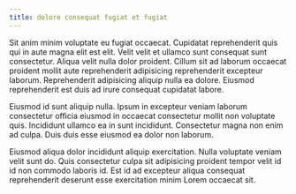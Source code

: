 ```yaml
---
title: dolore consequat fugiat et fugiat
---
```


Sit anim minim voluptate eu fugiat occaecat. Cupidatat reprehenderit quis qui in aute magna elit est elit. Velit velit et ullamco sunt consequat sunt consectetur. Aliqua velit nulla dolor proident. Cillum sit ad laborum occaecat proident mollit aute reprehenderit adipisicing reprehenderit excepteur laborum. Reprehenderit adipisicing aliquip nulla ea dolore. Eiusmod reprehenderit est duis ad irure consequat cupidatat labore.

Eiusmod id sunt aliquip nulla. Ipsum in excepteur veniam laborum consectetur officia eiusmod in occaecat consectetur mollit non voluptate quis. Incididunt ullamco ea in sunt incididunt. Consectetur magna non enim ad culpa. Duis duis esse eiusmod ea dolor non laborum.

Eiusmod aliqua dolor incididunt aliquip exercitation. Nulla voluptate veniam velit sunt do. Quis consectetur culpa sit adipisicing proident tempor velit id id non commodo laboris id. Est id ad excepteur aliqua consequat reprehenderit deserunt esse exercitation minim Lorem occaecat sit.